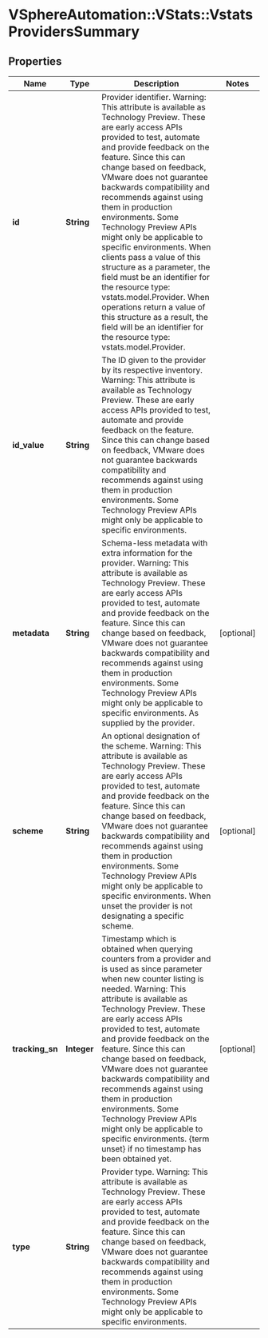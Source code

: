 # VSphereAutomation::VStats::VstatsProvidersSummary

## Properties
Name | Type | Description | Notes
------------ | ------------- | ------------- | -------------
**id** | **String** | Provider identifier. Warning: This attribute is available as Technology Preview. These are early access APIs provided to test, automate and provide feedback on the feature. Since this can change based on feedback, VMware does not guarantee backwards compatibility and recommends against using them in production environments. Some Technology Preview APIs might only be applicable to specific environments. When clients pass a value of this structure as a parameter, the field must be an identifier for the resource type: vstats.model.Provider. When operations return a value of this structure as a result, the field will be an identifier for the resource type: vstats.model.Provider. | 
**id_value** | **String** | The ID given to the provider by its respective inventory. Warning: This attribute is available as Technology Preview. These are early access APIs provided to test, automate and provide feedback on the feature. Since this can change based on feedback, VMware does not guarantee backwards compatibility and recommends against using them in production environments. Some Technology Preview APIs might only be applicable to specific environments. | 
**metadata** | **String** | Schema-less metadata with extra information for the provider. Warning: This attribute is available as Technology Preview. These are early access APIs provided to test, automate and provide feedback on the feature. Since this can change based on feedback, VMware does not guarantee backwards compatibility and recommends against using them in production environments. Some Technology Preview APIs might only be applicable to specific environments. As supplied by the provider. | [optional] 
**scheme** | **String** | An optional designation of the scheme. Warning: This attribute is available as Technology Preview. These are early access APIs provided to test, automate and provide feedback on the feature. Since this can change based on feedback, VMware does not guarantee backwards compatibility and recommends against using them in production environments. Some Technology Preview APIs might only be applicable to specific environments. When unset the provider is not designating a specific scheme. | [optional] 
**tracking_sn** | **Integer** | Timestamp which is obtained when querying counters from a provider and is used as since parameter when new counter listing is needed. Warning: This attribute is available as Technology Preview. These are early access APIs provided to test, automate and provide feedback on the feature. Since this can change based on feedback, VMware does not guarantee backwards compatibility and recommends against using them in production environments. Some Technology Preview APIs might only be applicable to specific environments. {term unset} if no timestamp has been obtained yet. | [optional] 
**type** | **String** | Provider type. Warning: This attribute is available as Technology Preview. These are early access APIs provided to test, automate and provide feedback on the feature. Since this can change based on feedback, VMware does not guarantee backwards compatibility and recommends against using them in production environments. Some Technology Preview APIs might only be applicable to specific environments. | 


